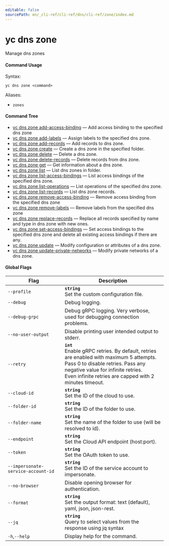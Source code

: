 ```yaml
---
editable: false
sourcePath: en/_cli-ref/cli-ref/dns/cli-ref/zone/index.md
---
```


# yc dns zone

Manage dns zones

#### Command Usage

Syntax: 

`yc dns zone <command>`

Aliases: 

- `zones`

#### Command Tree

- [yc dns zone add-access-binding](add-access-binding.md) — Add access binding to the specified dns zone
- [yc dns zone add-labels](add-labels.md) — Assign labels to the specified dns zone.
- [yc dns zone add-records](add-records.md) — Add records to dns zone.
- [yc dns zone create](create.md) — Create a dns zone in the specified folder.
- [yc dns zone delete](delete.md) — Delete a dns zone.
- [yc dns zone delete-records](delete-records.md) — Delete records from dns zone.
- [yc dns zone get](get.md) — Get information about a dns zone.
- [yc dns zone list](list.md) — List dns zones in folder.
- [yc dns zone list-access-bindings](list-access-bindings.md) — List access bindings of the specified dns zone.
- [yc dns zone list-operations](list-operations.md) — List operations of the specified dns zone.
- [yc dns zone list-records](list-records.md) — List dns zone records.
- [yc dns zone remove-access-binding](remove-access-binding.md) — Remove access binding from the specified dns zone
- [yc dns zone remove-labels](remove-labels.md) — Remove labels from the specified dns zone
- [yc dns zone replace-records](replace-records.md) — Replace all records specified by name and type in dns zone with new ones.
- [yc dns zone set-access-bindings](set-access-bindings.md) — Set access bindings to the specified dns zone and delete all existing access bindings if there are any.
- [yc dns zone update](update.md) — Modify configuration or attributes of a dns zone.
- [yc dns zone update-private-networks](update-private-networks.md) — Modify private networks of a dns zone.

#### Global Flags

| Flag | Description |
|----|----|
|`--profile`|<b>`string`</b><br/>Set the custom configuration file.|
|`--debug`|Debug logging.|
|`--debug-grpc`|Debug gRPC logging. Very verbose, used for debugging connection problems.|
|`--no-user-output`|Disable printing user intended output to stderr.|
|`--retry`|<b>`int`</b><br/>Enable gRPC retries. By default, retries are enabled with maximum 5 attempts.<br/>Pass 0 to disable retries. Pass any negative value for infinite retries.<br/>Even infinite retries are capped with 2 minutes timeout.|
|`--cloud-id`|<b>`string`</b><br/>Set the ID of the cloud to use.|
|`--folder-id`|<b>`string`</b><br/>Set the ID of the folder to use.|
|`--folder-name`|<b>`string`</b><br/>Set the name of the folder to use (will be resolved to id).|
|`--endpoint`|<b>`string`</b><br/>Set the Cloud API endpoint (host:port).|
|`--token`|<b>`string`</b><br/>Set the OAuth token to use.|
|`--impersonate-service-account-id`|<b>`string`</b><br/>Set the ID of the service account to impersonate.|
|`--no-browser`|Disable opening browser for authentication.|
|`--format`|<b>`string`</b><br/>Set the output format: text (default), yaml, json, json-rest.|
|`--jq`|<b>`string`</b><br/>Query to select values from the response using jq syntax|
|`-h`,`--help`|Display help for the command.|
